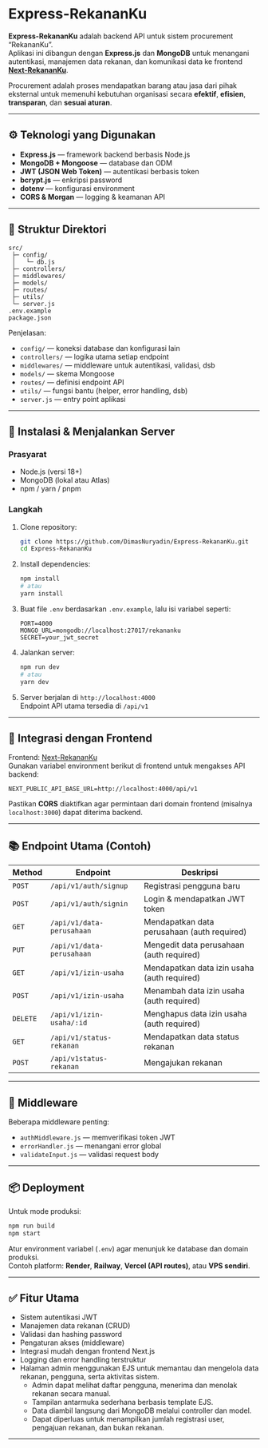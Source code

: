 
# Express-RekananKu

**Express-RekananKu** adalah backend API untuk sistem procurement “RekananKu”.  
Aplikasi ini dibangun dengan **Express.js** dan **MongoDB** untuk menangani autentikasi, manajemen data rekanan, dan komunikasi data ke frontend **[Next-RekananKu](https://github.com/DimasNuryadin/Next-RekananKu)**.

Procurement adalah proses mendapatkan barang atau jasa dari pihak eksternal untuk memenuhi kebutuhan organisasi secara **efektif**, **efisien**, **transparan**, dan **sesuai aturan**.

---

## ⚙️ Teknologi yang Digunakan

- **Express.js** — framework backend berbasis Node.js  
- **MongoDB + Mongoose** — database dan ODM  
- **JWT (JSON Web Token)** — autentikasi berbasis token  
- **bcrypt.js** — enkripsi password  
- **dotenv** — konfigurasi environment  
- **CORS & Morgan** — logging & keamanan API  

---

## 📁 Struktur Direktori

```
src/
 ├─ config/
 │   └─ db.js
 ├─ controllers/
 ├─ middlewares/
 ├─ models/
 ├─ routes/
 ├─ utils/
 └─ server.js
.env.example
package.json
```

Penjelasan:
- `config/` — koneksi database dan konfigurasi lain  
- `controllers/` — logika utama setiap endpoint  
- `middlewares/` — middleware untuk autentikasi, validasi, dsb  
- `models/` — skema Mongoose  
- `routes/` — definisi endpoint API  
- `utils/` — fungsi bantu (helper, error handling, dsb)  
- `server.js` — entry point aplikasi  

---

## 🚀 Instalasi & Menjalankan Server

### Prasyarat
- Node.js (versi 18+)
- MongoDB (lokal atau Atlas)
- npm / yarn / pnpm  

### Langkah

1. Clone repository:

   ```bash
   git clone https://github.com/DimasNuryadin/Express-RekananKu.git
   cd Express-RekananKu
   ```

2. Install dependencies:

   ```bash
   npm install
   # atau
   yarn install
   ```

3. Buat file `.env` berdasarkan `.env.example`, lalu isi variabel seperti:
   ```
   PORT=4000
   MONGO_URL=mongodb://localhost:27017/rekananku
   SECRET=your_jwt_secret
   ```

4. Jalankan server:

   ```bash
   npm run dev
   # atau
   yarn dev
   ```

5. Server berjalan di `http://localhost:4000`  
   Endpoint API utama tersedia di `/api/v1`

---

## 🔗 Integrasi dengan Frontend

Frontend: [Next-RekananKu](https://github.com/DimasNuryadin/Next-RekananKu)  
Gunakan variabel environment berikut di frontend untuk mengakses API backend:

```
NEXT_PUBLIC_API_BASE_URL=http://localhost:4000/api/v1
```

Pastikan **CORS** diaktifkan agar permintaan dari domain frontend (misalnya `localhost:3000`) dapat diterima backend.

---

## 📚 Endpoint Utama (Contoh)

| Method | Endpoint | Deskripsi |
|--------|-----------|-----------|
| `POST` | `/api/v1/auth/signup` | Registrasi pengguna baru |
| `POST` | `/api/v1/auth/signin` | Login & mendapatkan JWT token |
| `GET` | `/api/v1/data-perusahaan` | Mendapatkan data perusahaan (auth required) |
| `PUT` | `/api/v1/data-perusahaan` | Mengedit data perusahaan (auth required) |
| `GET` | `/api/v1/izin-usaha` | Mendapatkan data izin usaha (auth required) |
| `POST` | `/api/v1/izin-usaha` | Menambah data izin usaha (auth required) |
| `DELETE` | `/api/v1/izin-usaha/:id` | Menghapus data izin usaha (auth required) |
| `GET` | `/api/v1/status-rekanan` | Mendapatkan data status rekanan |
| `POST` | `/api/v1status-rekanan` | Mengajukan rekanan |

---

## 🧩 Middleware

Beberapa middleware penting:

- `authMiddleware.js` — memverifikasi token JWT  
- `errorHandler.js` — menangani error global  
- `validateInput.js` — validasi request body  

---

## 📦 Deployment

Untuk mode produksi:

```bash
npm run build
npm start
```

Atur environment variabel (`.env`) agar menunjuk ke database dan domain produksi.  
Contoh platform: **Render**, **Railway**, **Vercel (API routes)**, atau **VPS sendiri**.

---

## ✅ Fitur Utama

- Sistem autentikasi JWT  
- Manajemen data rekanan (CRUD)  
- Validasi dan hashing password  
- Pengaturan akses (middleware)  
- Integrasi mudah dengan frontend Next.js  
- Logging dan error handling terstruktur  
- Halaman admin menggunakan EJS untuk memantau dan mengelola data rekanan, pengguna, serta aktivitas sistem.
  - Admin dapat melihat daftar pengguna, menerima dan menolak rekanan secara manual.
  - Tampilan antarmuka sederhana berbasis template EJS.
  - Data diambil langsung dari MongoDB melalui controller dan model.
  - Dapat diperluas untuk menampilkan jumlah registrasi user, pengajuan rekanan, dan bukan rekanan.

---
